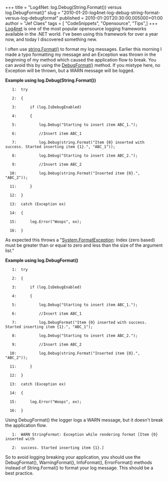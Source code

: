 +++
title = "Log4Net: log.Debug(String.Format()) versus log.DebugFormat()"
slug = "2010-01-20-log4net-log-debug-string-format-versus-log-debugformat"
published = 2010-01-20T20:30:00.005000+01:00
author = "Jef Claes"
tags = [ "CodeSnippets", "Opensource", "Tips",]
+++
[Log4net](http://logging.apache.org/log4net/index.html) is one of the
most popular opensource logging frameworks available in the .NET world.
I've been using this framework for over a year now, and today I
discovered something new.  
  
I often use
[string.Format()](http://msdn.microsoft.com/en-us/library/system.string.format.aspx)
to format my log messages. Earlier this morning I made a typo formatting
my message and an Exception was thrown in the beginning of my method
which caused the application flow to break. You can avoid this by using
the
[DebugFormat()](http://logging.apache.org/log4net/release/sdk/log4net.ILog.DebugFormat_overloads.html)
method. If you mistype here, no Exception will be thrown, but a WARN
message will be logged.  
  
<span style="font-weight:bold;">Example using
log.Debug(String.Format())</span>  

  

       1:  try

       2:  {

       3:      if (log.IsDebugEnabled)

       4:      {

       5:          log.Debug("Starting to insert item ABC_1.");

       6:          //Insert item ABC_1

       7:          log.Debug(string.Format("Item {0} inserted with success. Started inserting item {1}.", "ABC_1"));

       8:          log.Debug("Starting to insert item ABC_2.");

       9:          //Insert item ABC_2

      10:          log.Debug(string.Format("Inserted item {0}.", "ABC_2"));

      11:      }

      12:  }

      13:  catch (Exception ex)

      14:  {

      15:      log.Error("Woops", ex);

      16:  }

  

  
As expected this throws a
"[System.FormatException](http://msdn.microsoft.com/en-us/library/system.formatexception.aspx):
Index (zero based) must be greater than or equal to zero and less than
the size of the argument list."  
  
<span style="font-weight:bold;">Example using log.DebugFormat()</span>  

  

       1:  try

       2:  {

       3:      if (log.IsDebugEnabled)

       4:      {

       5:          log.Debug("Starting to insert item ABC_1.");

       6:          //Insert item ABC_1

       7:          log.DebugFormat("Item {0} inserted with success. Started inserting item {1}.", "ABC_1");

       8:          log.Debug("Starting to insert item ABC_2.");

       9:          //Insert item ABC_2

      10:          log.Debug(string.Format("Inserted item {0}.", "ABC_2"));

      11:      }

      12:  }

      13:  catch (Exception ex)

      14:  {

      15:      log.Error("Woops", ex);

      16:  }

  
Using DebugFormat() the logger logs a WARN message, but it doesn't break
the application flow.  

  

       1:  WARN StringFormat: Exception while rendering format [Item {0} inserted with

       2:  success. Started inserting item {1}.]

  

  
So to avoid logging breaking your application, you should use the
DebugFormat(), WarningFormat(), InfoFormat(), ErrorFormat() methods
instead of String.Format() to format your log message. This should be a
best practice.
